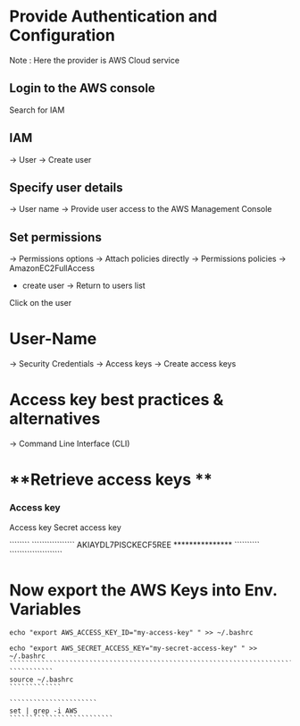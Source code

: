 
# Provide Authentication and Configuration

 Note : Here the provider is AWS Cloud service
## Login to the AWS console
  Search for IAM
  
## **IAM** 
-> User -> Create user

## **Specify user details** 
-> User name -> Provide user access to the AWS Management Console

## **Set permissions**
-> Permissions options -> Attach policies directly
-> Permissions policies -> AmazonEC2FullAccess
- create user
-> Return to users list

Click on the user 
 # **User-Name**
-> Security Credentials -> Access keys -> Create access keys 
# **Access key best practices & alternatives**
-> Command Line Interface (CLI) 
# **Retrieve access keys **
### **Access key**
 Access key                Secret access key
       
 ````````                   `````````````````
 AKIAYDL7PISCKECF5REE        ***************
 ``````````                  ````````````````````` 



 


# Now export the AWS Keys into Env. Variables

``````````````````````
echo "export AWS_ACCESS_KEY_ID="my-access-key" " >> ~/.bashrc
```````````````````````

```````````````````````````````````````````````````````````````````````````````
echo "export AWS_SECRET_ACCESS_KEY="my-secret-access-key" " >>  ~/.bashrc
``````````````````````````````````````````````````````````````````````````
```````````
source ~/.bashrc
`````````````

``````````````````````
set | grep -i AWS
``````````````````````````


